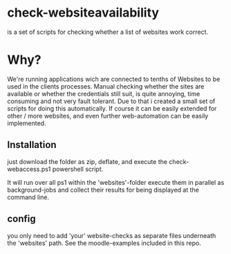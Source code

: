 # check-websiteavailability
is a set of scripts for checking whether a list of websites work correct.

# Why?
We're running applications wich are connected to tenths of Websites to be used in the clients processes. Manual checking whether the sites are available or whether the credentials still suit, is quite annoying, time consuming and not very fault tolerant. Due to that i created a small set of scripts for doing this automatically. If course it can be easily extended for other / more websites, and even further web-automation can be easily implemented.

## Installation
just download the folder as zip, deflate, and execute the check-webaccess.ps1 powershell script.

It will run over all ps1 within the 'websites'-folder execute them in parallel as background-jobs and collect their results for being displayed at the command line.

## config
you only need to add 'your' website-checks as separate files underneath the 'websites' path.
See the moodle-examples included in this repo.
 
